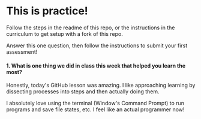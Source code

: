 # This is practice!

Follow the steps in the readme of this repo, or the instructions in the curriculum to get setup with a fork of this repo.

Answer this one question, then follow the instructions to submit your first assessment!

#### 1. What is one thing we did in class this week that helped you learn the most?  

Honestly, today's GitHub lesson was amazing. I like approaching learning by dissecting processes into steps and then actually doing them.

I absolutely love using the terminal (Window's Command Prompt) to run programs and save file states, etc. I feel like an actual programmer now!

